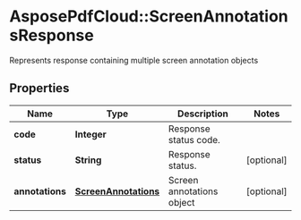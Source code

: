 ﻿# AsposePdfCloud::ScreenAnnotationsResponse
Represents response containing multiple screen annotation objects

## Properties
Name | Type | Description | Notes
------------ | ------------- | ------------- | -------------
**code** | **Integer** | Response status code. | 
**status** | **String** | Response status. | [optional] 
**annotations** | [**ScreenAnnotations**](ScreenAnnotations.md) | Screen annotations object | [optional] 


